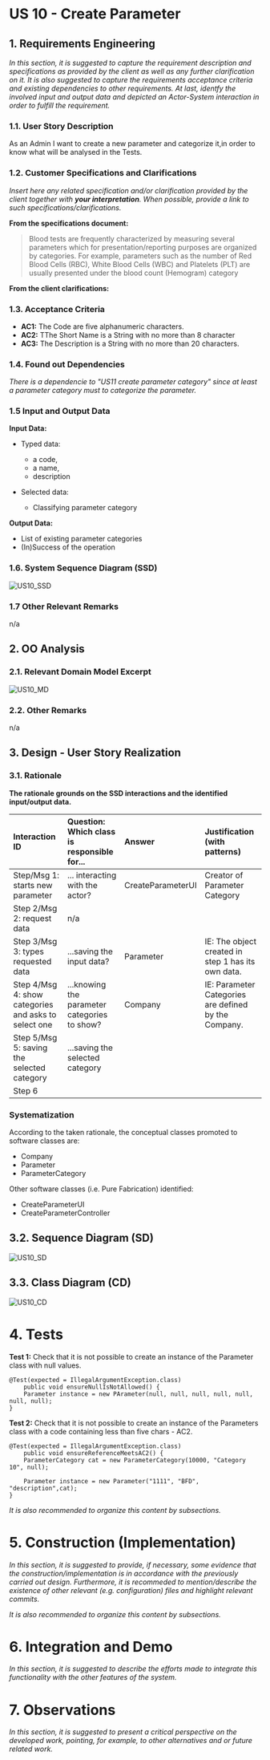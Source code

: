 # US 10 - Create Parameter

## 1. Requirements Engineering

*In this section, it is suggested to capture the requirement description and specifications as provided by the client as well as any further clarification on it. It is also suggested to capture the requirements acceptance criteria and existing dependencies to other requirements. At last, identfy the involved input and output data and depicted an Actor-System interaction in order to fulfill the requirement.*


### 1.1. User Story Description

As an Admin I want to create a new parameter and categorize it,in order to know what will be analysed in the Tests.

### 1.2. Customer Specifications and Clarifications 

*Insert here any related specification and/or clarification provided by the client together with **your interpretation**. When possible, provide a link to such specifications/clarifications.*

**From the specifications document:**
>Blood tests are frequently characterized by measuring several parameters which for
presentation/reporting purposes are organized by categories. For example, parameters such
as the number of Red Blood Cells (RBC), White Blood Cells (WBC) and Platelets (PLT) are
usually presented under the blood count (Hemogram) category

**From the client clarifications:**

### 1.3. Acceptance Criteria

* **AC1:** The Code are five alphanumeric characters.
* **AC2:** TThe Short Name is a String with no more than 8 character
* **AC3:** The Description is a String with no more than 20 characters.


### 1.4. Found out Dependencies

*There is a dependencie to "US11 create parameter category" since at least a parameter category must to categorize the parameter.*
### 1.5 Input and Output Data

**Input Data:**

* Typed data:
    * a code,
    * a name,
    * description

* Selected data:
    * Classifying parameter category
      
**Output Data:**

* List of existing parameter categories
* (In)Success of the operation

### 1.6. System Sequence Diagram (SSD)


![US10_SSD](US10_SSD.svg)


### 1.7 Other Relevant Remarks

n/a

## 2. OO Analysis

### 2.1. Relevant Domain Model Excerpt 

![US10_MD](US10_MD.svg)

### 2.2. Other Remarks

n/a


## 3. Design - User Story Realization 

### 3.1. Rationale

**The rationale grounds on the SSD interactions and the identified input/output data.**

| Interaction ID | Question: Which class is responsible for... | Answer  | Justification (with patterns)  |
|:-------------  |:--------------------- |:------------|:---------------------------- |
| Step/Msg 1: starts new parameter		 |		... interacting with the actor?					 |  CreateParameterUI           |     Creator of Parameter Category                         |
| Step 2/Msg 2: request data  		 |	n/a						 |             |                              |
| Step 3/Msg 3: types requested data  		 |	...saving the input data?|  Parameter           |  IE: The object created in step 1 has its own data.                     |
| Step 4/Msg 4: show categories and asks to select one  		 |	...knowing the parameter categories to show?						 |  Company | IE: Parameter Categories are defined by the Company.                             |
| Step 5/Msg 5: saving the selected category  		 |		...saving the selected category					 |             |                              |
| Step 6  		 |							 |             |                              |              

### Systematization ##

According to the taken rationale, the conceptual classes promoted to software classes are: 

 * Company
 * Parameter
 * ParameterCategory

Other software classes (i.e. Pure Fabrication) identified: 
 * CreateParameterUI  
 * CreateParameterController

## 3.2. Sequence Diagram (SD)

![US10_SD](US10_SD.svg)

## 3.3. Class Diagram (CD)


![US10_CD](US10_CD.svg)

# 4. Tests

**Test 1:** Check that it is not possible to create an instance of the Parameter class with null values.

	@Test(expected = IllegalArgumentException.class)
		public void ensureNullIsNotAllowed() {
		Parameter instance = new PArameter(null, null, null, null, null, null, null);
	}
**Test 2:** Check that it is not possible to create an instance of the Parameters class with a code containing less than five chars - AC2.

	@Test(expected = IllegalArgumentException.class)
		public void ensureReferenceMeetsAC2() {
		ParameterCategory cat = new ParameterCategory(10000, "Category 10", null);
		
		Parameter instance = new Parameter("1111", "BFD", "description",cat);
	}

*It is also recommended to organize this content by subsections.* 

# 5. Construction (Implementation)

*In this section, it is suggested to provide, if necessary, some evidence that the construction/implementation is in accordance with the previously carried out design. Furthermore, it is recommeded to mention/describe the existence of other relevant (e.g. configuration) files and highlight relevant commits.*

*It is also recommended to organize this content by subsections.* 

# 6. Integration and Demo 

*In this section, it is suggested to describe the efforts made to integrate this functionality with the other features of the system.*


# 7. Observations

*In this section, it is suggested to present a critical perspective on the developed work, pointing, for example, to other alternatives and or future related work.*





